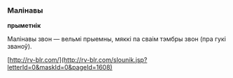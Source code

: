 ### Малінавы
**прыметнік**

Малінавы звон — вельмі прыемны, мяккі па сваім тэмбры звон (пра гукі званоў).

<a rel="author">[http://rv-blr.com/](http://rv-blr.com/slounik.jsp?letterId=0&maskId=0&pageId=1608)</a>
